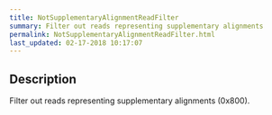 ```yaml
---
title: NotSupplementaryAlignmentReadFilter
summary: Filter out reads representing supplementary alignments
permalink: NotSupplementaryAlignmentReadFilter.html
last_updated: 02-17-2018 10:17:07
---
```


## Description

Filter out reads representing supplementary alignments (0x800).

